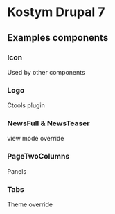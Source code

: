 # Kostym Drupal 7

## Examples components

### Icon
Used by other components

### Logo
Ctools plugin

### NewsFull & NewsTeaser
view mode override

### PageTwoColumns
Panels

### Tabs
Theme override

